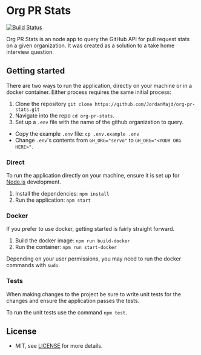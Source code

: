 # Org PR Stats

[![Build Status](https://travis-ci.org/JordanMajd/org-pr-stats.svg?branch=master)](https://travis-ci.org/JordanMajd/org-pr-stats)

Org PR Stats is an node app to query the GitHub API for pull request stats on a given organization. It was created as a solution to a take home interview question.

## Getting started

There are two ways to run the application, directly on your machine or in a docker container. Either process requires the same initial process:

1. Clone the repository `git clone https://github.com/JordanMajd/org-pr-stats.git`
1. Navigate into the repo `cd org-pr-stats`.
1. Set up a `.env` file with the name of the github organization to query.
  - Copy the example `.env` file: `cp .env.example .env`
  - Change `.env`'s contents from `GH_ORG="servo"` to `GH_ORG="<YOUR ORG HERE>"`.

### Direct

To run the application directly on your machine, ensure it is set up for [Node.js][node] development.

1. Install the dependencies: `npm install`
1. Run the application: `npm start`

### Docker

If you prefer to use docker, getting started is fairly straight forward.

1. Build the docker image: `npm run build-docker`
1. Run the container: `npm run start-docker`

Depending on your user permissions, you may need to run the docker commands with `sudo`.

### Tests

When making changes to the project be sure to write unit tests for the changes and  ensure the application passes the tests.

To run the unit tests use the command `npm test`.

## License

- MIT, see [LICENSE](/LICENSE) for more details.

[node]: https://nodejs.org/en/
